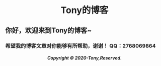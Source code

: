 <html>
<style>
  <style type =“ text / css”>
  <title>Tony的博客<title>
</style>
<head>
  <center><h1>Tony的博客</h1></center>
  <h2>你好，欢迎来到Tony的博客~</h2>
<h3>希望我的博客文章对你能够有所帮助，谢谢！
  QQ：2768069864</h3>
<footer>
  <center>
    <h5>Copyright © 2020-Tony,Reserved.
    </center>
    </h5>
  </footer>
</html>
